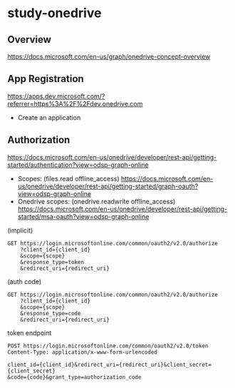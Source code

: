 # study-onedrive

## Overview

https://docs.microsoft.com/en-us/graph/onedrive-concept-overview

## App Registration

https://apps.dev.microsoft.com/?referrer=https%3A%2F%2Fdev.onedrive.com

- Create an application

## Authorization

https://docs.microsoft.com/en-us/onedrive/developer/rest-api/getting-started/authentication?view=odsp-graph-online

- Scopes: (files.read offline_access)
https://docs.microsoft.com/en-us/onedrive/developer/rest-api/getting-started/graph-oauth?view=odsp-graph-online
- Onedrive scopes: (onedrive.readwrite offline_access)
https://docs.microsoft.com/en-us/onedrive/developer/rest-api/getting-started/msa-oauth?view=odsp-graph-online

(implicit)
```
GET https://login.microsoftonline.com/common/oauth2/v2.0/authorize
    ?client_id={client_id}
    &scope={scope}
    &response_type=token
    &redirect_uri={redirect_uri}
```

(auth code)
```
GET https://login.microsoftonline.com/common/oauth2/v2.0/authorize
    ?client_id={client_id}
    &scope={scope}
    &response_type=code
    &redirect_uri={redirect_uri}
```

token endpoint
```
POST https://login.microsoftonline.com/common/oauth2/v2.0/token
Content-Type: application/x-www-form-urlencoded

client_id={client_id}&redirect_uri={redirect_uri}&client_secret={client_secret}
&code={code}&grant_type=authorization_code
```